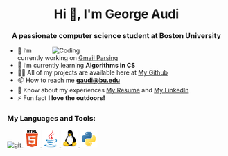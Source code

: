 <h1 align="center">Hi 👋, I'm George Audi</h1>
<h3 align="center">A passionate computer science student at Boston University</h3>
<img align="right" alt="Coding" width="400" src="https://i.giphy.com/26BGIqWh2R1fi6JDa.webp">

- 🔭 I’m currently working on [Gmail Parsing](https://github.com/gaudi27/gmailParsing)
- 🌱 I’m currently learning **Algorithms in CS**
- 👨‍💻 All of my projects are available here at [My Github](https://github.com/gaudi27)
- 📫 How to reach me **gaudi@bu.edu**
- 📄 Know about my experiences [My Resume](https://docs.google.com/document/d/1fARZPgLkOhOsbGJuHtNQvH4-STRC0EPvUUcC-8u6DQY/edit?usp=sharing) and [My LinkedIn](https://www.linkedin.com/in/george-audi-83182525a/)
- ⚡ Fun fact **I love the outdoors!**

<h3 align="left">My Languages and Tools:</h3>
<p align="left"> <a href="https://git-scm.com/" target="_blank" rel="noreferrer"> <img src="https://www.vectorlogo.zone/logos/git-scm/git-scm-icon.svg" alt="git" width="40" height="40"/> </a> <a href="https://www.w3.org/html/" target="_blank" rel="noreferrer"> <img src="https://raw.githubusercontent.com/devicons/devicon/master/icons/html5/html5-original-wordmark.svg" alt="html5" width="40" height="40"/> </a> <a href="https://www.java.com" target="_blank" rel="noreferrer"> <img src="https://raw.githubusercontent.com/devicons/devicon/master/icons/java/java-original.svg" alt="java" width="40" height="40"/> </a> <a href="https://www.linux.org/" target="_blank" rel="noreferrer"> <img src="https://raw.githubusercontent.com/devicons/devicon/master/icons/linux/linux-original.svg" alt="linux" width="40" height="40"/> </a> <a href="https://www.python.org" target="_blank" rel="noreferrer"> <img src="https://raw.githubusercontent.com/devicons/devicon/master/icons/python/python-original.svg" alt="python" width="40" height="40"/> </a> </p>

